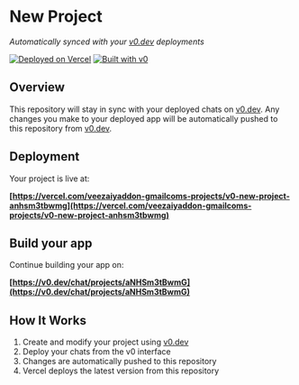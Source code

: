 # New Project

*Automatically synced with your [v0.dev](https://v0.dev) deployments*

[![Deployed on Vercel](https://img.shields.io/badge/Deployed%20on-Vercel-black?style=for-the-badge&logo=vercel)](https://vercel.com/veezaiyaddon-gmailcoms-projects/v0-new-project-anhsm3tbwmg)
[![Built with v0](https://img.shields.io/badge/Built%20with-v0.dev-black?style=for-the-badge)](https://v0.dev/chat/projects/aNHSm3tBwmG)

## Overview

This repository will stay in sync with your deployed chats on [v0.dev](https://v0.dev).
Any changes you make to your deployed app will be automatically pushed to this repository from [v0.dev](https://v0.dev).

## Deployment

Your project is live at:

**[https://vercel.com/veezaiyaddon-gmailcoms-projects/v0-new-project-anhsm3tbwmg](https://vercel.com/veezaiyaddon-gmailcoms-projects/v0-new-project-anhsm3tbwmg)**

## Build your app

Continue building your app on:

**[https://v0.dev/chat/projects/aNHSm3tBwmG](https://v0.dev/chat/projects/aNHSm3tBwmG)**

## How It Works

1. Create and modify your project using [v0.dev](https://v0.dev)
2. Deploy your chats from the v0 interface
3. Changes are automatically pushed to this repository
4. Vercel deploys the latest version from this repository
